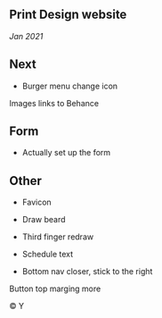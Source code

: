 ## Print Design website

*Jan 2021*

## Next

- Burger menu change icon

Images links to Behance

## Form

- Actually set up the form

## Other

- Favicon

- Draw beard

- Third finger redraw

- Schedule text

- Bottom nav closer, stick to the right

Button top marging more

© Y